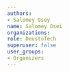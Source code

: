 ```yaml
---
authors: 
- Salomey Osey
name: Salomey Osei
organizations:
role: DeustoTech 
superuser: false
user_groups:
- Organizers
---
```


